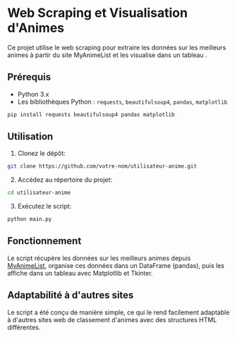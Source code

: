 # Web Scraping et Visualisation d'Animes

Ce projet utilise le web scraping pour extraire les données sur les meilleurs animes à partir du site MyAnimeList et les visualise dans un tableau .

## Prérequis

- Python 3.x
- Les bibliothèques Python : `requests`, `beautifulsoup4`, `pandas`, `matplotlib`

```bash
pip install requests beautifulsoup4 pandas matplotlib
```

## Utilisation

1. Clonez le dépôt:

```bash
git clone https://github.com/votre-nom/utilisateur-anime.git
```

2. Accédez au répertoire du projet:

```bash
cd utilisateur-anime
```

3. Exécutez le script:

```bash
python main.py
```

## Fonctionnement

Le script récupère les données sur les meilleurs animes depuis [MyAnimeList](https://myanimelist.net/topanime.php), organise ces données dans un DataFrame (pandas), puis les affiche dans un tableau avec Matplotlib et Tkinter.

## Adaptabilité à d'autres sites

Le script a été conçu de manière simple, ce qui le rend facilement adaptable à d'autres sites web de classement d'animes avec des structures HTML différentes.
